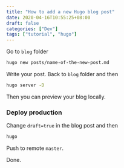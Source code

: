 ```yaml
---
title: "How to add a new Hugo blog post"
date: 2020-04-16T10:55:25+08:00
draft: false
categories: ["Dev"]
tags: ["tutorial", "hugo"]
---
```




Go to `blog` folder

```bash
hugo new posts/name-of-the-new-post.md
```

Write your post. Back to `blog` folder  and then
```bash
hugo server -D
```

Then you can preview your blog locally.

### Deploy production

Change `draft=true` in the blog post and then
```bash
hugo
```

Push to remote `master`.

Done.
